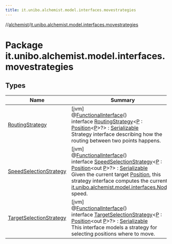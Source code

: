 ```yaml
---
title: it.unibo.alchemist.model.interfaces.movestrategies
---
```

//[alchemist](../../index.html)/[it.unibo.alchemist.model.interfaces.movestrategies](index.html)



# Package it.unibo.alchemist.model.interfaces.movestrategies



## Types


| Name | Summary |
|---|---|
| [RoutingStrategy](-routing-strategy/index.html) | [jvm]<br>@[FunctionalInterface](https://docs.oracle.com/javase/8/docs/api/java/lang/FunctionalInterface.html)()<br>interface [RoutingStrategy](-routing-strategy/index.html)<[P](-routing-strategy/index.html) : [Position](../it.unibo.alchemist.model.interfaces/-position/index.html)<[P](../it.unibo.alchemist/-supported-incarnations/get.html)>?> : [Serializable](https://docs.oracle.com/javase/8/docs/api/java/io/Serializable.html)<br>Strategy interface describing how the routing between two points happens. |
| [SpeedSelectionStrategy](-speed-selection-strategy/index.html) | [jvm]<br>@[FunctionalInterface](https://docs.oracle.com/javase/8/docs/api/java/lang/FunctionalInterface.html)()<br>interface [SpeedSelectionStrategy](-speed-selection-strategy/index.html)<[P](-speed-selection-strategy/index.html) : [Position](../it.unibo.alchemist.model.interfaces/-position/index.html)<out [P](../it.unibo.alchemist/-supported-incarnations/get.html)>?> : [Serializable](https://docs.oracle.com/javase/8/docs/api/java/io/Serializable.html)<br>Given the current target [Position](../it.unibo.alchemist.model.interfaces/-position/index.html), this strategy interface computes the current [it.unibo.alchemist.model.interfaces.Node](../it.unibo.alchemist.model.interfaces/-node/index.html)'s speed. |
| [TargetSelectionStrategy](-target-selection-strategy/index.html) | [jvm]<br>@[FunctionalInterface](https://docs.oracle.com/javase/8/docs/api/java/lang/FunctionalInterface.html)()<br>interface [TargetSelectionStrategy](-target-selection-strategy/index.html)<[P](-target-selection-strategy/index.html) : [Position](../it.unibo.alchemist.model.interfaces/-position/index.html)<out [P](../it.unibo.alchemist/-supported-incarnations/get.html)>?> : [Serializable](https://docs.oracle.com/javase/8/docs/api/java/io/Serializable.html)<br>This interface models a strategy for selecting positions where to move. |

